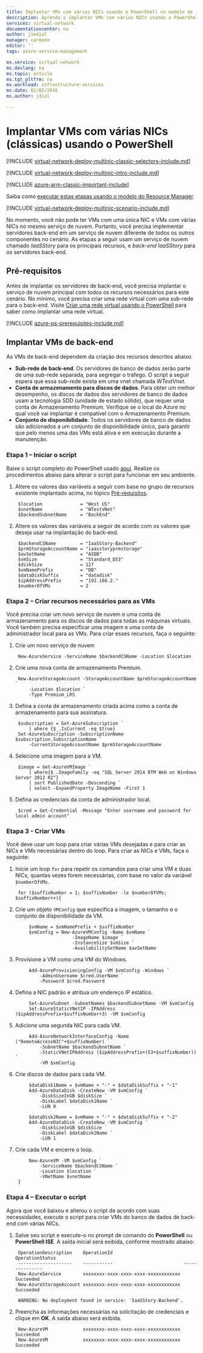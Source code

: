 ```yaml
---
title: Implantar VMs com várias NICs usando o PowerShell no modelo de implantação clássica | Microsoft Docs
description: Aprenda a implantar VMs com várias NICs usando o PowerShell no modelo de implantação clássica
services: virtual-network
documentationcenter: na
author: jimdial
manager: carmonm
editor: ''
tags: azure-service-management

ms.service: virtual-network
ms.devlang: na
ms.topic: article
ms.tgt_pltfrm: na
ms.workload: infrastructure-services
ms.date: 02/02/2016
ms.author: jdial

---
```

# Implantar VMs com várias NICs (clássicas) usando o PowerShell
[!INCLUDE [virtual-network-deploy-multinic-classic-selectors-include.md](../../includes/virtual-network-deploy-multinic-classic-selectors-include.md)]

[!INCLUDE [virtual-network-deploy-multinic-intro-include.md](../../includes/virtual-network-deploy-multinic-intro-include.md)]

[!INCLUDE [azure-arm-classic-important-include](../../includes/learn-about-deployment-models-classic-include.md)]

Saiba como [executar estas etapas usando o modelo do Resource Manager](virtual-network-deploy-multinic-arm-ps.md).

[!INCLUDE [virtual-network-deploy-multinic-scenario-include.md](../../includes/virtual-network-deploy-multinic-scenario-include.md)]

No momento, você não pode ter VMs com uma única NIC e VMs com várias NICs no mesmo serviço de nuvem. Portanto, você precisa implementar servidores back-end em um serviço de nuvem diferente de todos os outros componentes no cenário. As etapas a seguir usam um serviço de nuvem chamado *IaaSStory* para os principais recursos, e *back-end IaaSStory* para os servidores back-end.

## Pré-requisitos
Antes de implantar os servidores de back-end, você precisa implantar o serviço de nuvem principal com todos os recursos necessários para este cenário. No mínimo, você precisa criar uma rede virtual com uma sub-rede para o back-end. Visite [Criar uma rede virtual usando o PowerShell](virtual-networks-create-vnet-classic-netcfg-ps.md) para saber como implantar uma rede virtual.

[!INCLUDE [azure-ps-prerequisites-include.md](../../includes/azure-ps-prerequisites-include.md)]

## Implantar VMs de back-end
As VMs de back-end dependem da criação dos recursos descritos abaixo.

* **Sub-rede de back-end**. Os servidores de banco de dados serão parte de uma sub-rede separada, para segregar o tráfego. O script a seguir espera que essa sub-rede exista em uma vnet chamada *WTestVnet*.
* **Conta de armazenamento para discos de dados**. Para obter um melhor desempenho, os discos de dados dos servidores de banco de dados usam a tecnologia SDD (unidade de estado sólido), que requer uma conta de Armazenamento Premium. Verifique se o local do Azure no qual você vai implantar é compatível com o Armazenamento Premium.
* **Conjunto de disponibilidade**. Todos os servidores de banco de dados são adicionados a um conjunto de disponibilidade único, para garantir que pelo menos uma das VMs está ativa e em execução durante a manutenção.

### Etapa 1 – Iniciar o script
Baixe o script completo do PowerShell usado [aqui](https://raw.githubusercontent.com/Azure/azure-quickstart-templates/master/IaaS-Story/11-MultiNIC/classic/virtual-network-deploy-multinic-classic-ps.ps1). Realize os procedimentos abaixo para alterar o script para funcionar em seu ambiente.

1. Altere os valores das variáveis a seguir com base no grupo de recursos existente implantado acima, no tópico [Pré-requisitos](#Prerequisites).
   
        $location              = "West US"
        $vnetName              = "WTestVNet"
        $backendSubnetName     = "BackEnd"
2. Altere os valores das variáveis a seguir de acordo com os valores que deseja usar na implantação do back-end.
   
        $backendCSName         = "IaaSStory-Backend"
        $prmStorageAccountName = "iaasstoryprmstorage"
        $avSetName             = "ASDB"
        $vmSize                = "Standard_DS3"
        $diskSize              = 127
        $vmNamePrefix          = "DB"
        $dataDiskSuffix        = "datadisk"
        $ipAddressPrefix       = "192.168.2."
        $numberOfVMs           = 2

### Etapa 2 – Criar recursos necessários para as VMs
Você precisa criar um novo serviço de nuvem e uma conta de armazenamento para os discos de dados para todas as máquinas virtuais. Você também precisa especificar uma imagem e uma conta de administrador local para as VMs. Para criar esses recursos, faça o seguinte:

1. Crie um novo serviço de nuvem
   
        New-AzureService -ServiceName $backendCSName -Location $location
2. Crie uma nova conta de armazenamento Premium.
   
        New-AzureStorageAccount -StorageAccountName $prmStorageAccountName `
            -Location $location `
            -Type Premium_LRS
3. Defina a conta de armazenamento criada acima como a conta de armazenamento para sua assinatura.
   
        $subscription = Get-AzureSubscription `
            | where {$_.IsCurrent -eq $true}  
        Set-AzureSubscription -SubscriptionName $subscription.SubscriptionName `
            -CurrentStorageAccountName $prmStorageAccountName
4. Selecione uma imagem para a VM.
   
        $image = Get-AzureVMImage `
            | where{$_.ImageFamily -eq "SQL Server 2014 RTM Web on Windows Server 2012 R2"} `
            | sort PublishedDate -Descending `
            | select -ExpandProperty ImageName -First 1
5. Defina as credenciais da conta de administrador local.
   
        $cred = Get-Credential -Message "Enter username and password for local admin account"

### Etapa 3 - Criar VMs
Você deve usar um loop para criar várias VMs desejadas e para criar as NICs e VMs necessárias dentro do loop. Para criar as NICs e VMs, faça o seguinte:

1. Inicie um loop `for` para repetir os comandos para criar uma VM e duas NICs, quantas vezes forem necessárias, com base no valor da variável `$numberOfVMs`.
   
        for ($suffixNumber = 1; $suffixNumber -le $numberOfVMs; $suffixNumber++){
2. Crie um objeto `VMConfig` que especifica a imagem, o tamanho e o conjunto de disponibilidade da VM.
   
            $vmName = $vmNamePrefix + $suffixNumber
            $vmConfig = New-AzureVMConfig -Name $vmName `
                            -ImageName $image `
                            -InstanceSize $vmSize `
                            -AvailabilitySetName $avSetName  
3. Provisione a VM como uma VM do Windows.
   
            Add-AzureProvisioningConfig -VM $vmConfig -Windows `
                -AdminUsername $cred.UserName `
                -Password $cred.Password
4. Defina a NIC padrão e atribua um endereço IP estático.
   
            Set-AzureSubnet -SubnetNames $backendSubnetName -VM $vmConfig
            Set-AzureStaticVNetIP -IPAddress ($ipAddressPrefix+$suffixNumber+3) -VM $vmConfig
5. Adicione uma segunda NIC para cada VM.
   
            Add-AzureNetworkInterfaceConfig -Name ("RemoteAccessNIC"+$suffixNumber) `
                -SubnetName $backendSubnetName `
                -StaticVNetIPAddress ($ipAddressPrefix+(53+$suffixNumber)) `
                -VM $vmConfig
6. Crie discos de dados para cada VM.
   
            $dataDisk1Name = $vmName + "-" + $dataDiskSuffix + "-1"    
            Add-AzureDataDisk -CreateNew -VM $vmConfig `
                -DiskSizeInGB $diskSize `
                -DiskLabel $dataDisk1Name `
                -LUN 0       
   
            $dataDisk2Name = $vmName + "-" + $dataDiskSuffix + "-2"   
            Add-AzureDataDisk -CreateNew -VM $vmConfig `
                -DiskSizeInGB $diskSize `
                -DiskLabel $dataDisk2Name `
                -LUN 1
7. Crie cada VM e encerre o loop.
   
            New-AzureVM -VM $vmConfig `
                -ServiceName $backendCSName `
                -Location $location `
                -VNetName $vnetName
        }

### Etapa 4 – Executar o script
Agora que você baixou e alterou o script de acordo com suas necessidades, execute o script para criar VMs do banco de dados de back-end com várias NICs.

1. Salve seu script e execute-o no prompt de comando do **PowerShell** ou **PowerShell ISE**. A saída inicial será exibida, conforme mostrado abaixo:
   
        OperationDescription    OperationId                          OperationStatus
        --------------------    -----------                          ---------------
        New-AzureService        xxxxxxxx-xxxx-xxxx-xxxx-xxxxxxxxxxxx Succeeded      
        New-AzureStorageAccount xxxxxxxx-xxxx-xxxx-xxxx-xxxxxxxxxxxx Succeeded      
   
        WARNING: No deployment found in service: 'IaaSStory-Backend'.
2. Preencha as informações necessárias na solicitação de credenciais e clique em **OK**. A saída abaixo será exibida.
   
        New-AzureVM             xxxxxxxx-xxxx-xxxx-xxxx-xxxxxxxxxxxx Succeeded
        New-AzureVM             xxxxxxxx-xxxx-xxxx-xxxx-xxxxxxxxxxxx Succeeded

<!---HONumber=AcomDC_0810_2016-->
